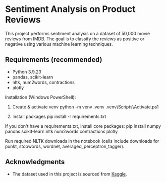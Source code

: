 # Sentiment Analysis on Product Reviews
This project performs sentiment analysis on a dataset of 50,000 movie reviews from IMDB. The goal is to classify the reviews as positive or negative using various machine learning techniques.

## Requirements (recommended)
- Python 3.9.23
- pandas, scikit-learn
- nltk, num2words, contractions
- plotly

Installation (Windows PowerShell):
1. Create & activate venv
   python -m venv .venv
   .venv\Scripts\Activate.ps1

2. Install packages
   pip install -r requirements.txt

If you don't have a requirements.txt, install core packages:
   pip install numpy pandas scikit-learn nltk num2words contractions plotly

Run required NLTK downloads in the notebook (cells include downloads for punkt, stopwords, wordnet, averaged_perceptron_tagger).

## Acknowledgments
- The dataset used in this project is sourced from [Kaggle](https://www.kaggle.com/datasets/lakshmi25npathi/imdb-dataset-of-50k-movie-reviews).
